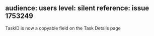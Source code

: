 audience: users
level: silent
reference: issue 1753249
---
TaskID is now a copyable field on the Task Details page
